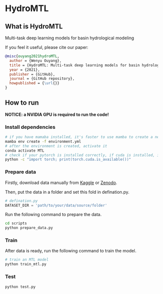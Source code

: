 <!--
 * @Author: Wenyu Ouyang
 * @Date: 2023-04-05 20:10:24
 * @LastEditTime: 2023-04-06 21:45:25
 * @LastEditors: Wenyu Ouyang
 * @Description: README for HydroMTL
 * @FilePath: /HydroMTL/README.md
 * Copyright (c) 2021-2022 Wenyu Ouyang. All rights reserved.
-->
# HydroMTL

## What is HydroMTL

Multi-task deep learning models for basin hydrological modeling

If you feel it useful, please cite our paper:

```bibtex
@misc{ouyang2021hydroMTL,
  author = {Wenyu Ouyang},
  title = {HydroMTL: Multi-task deep learning models for basin hydrological modeling},
  year = {2021},
  publisher = {GitHub},
  journal = {GitHub repository},
  howpublished = {\url{}}
}
```

## How to run

**NOTICE: a NVIDIA GPU is required to run the code!**

### Install dependencies

```bash
# if you have mamaba installed, it's faster to use mamba to create a new environment than conda
mamba env create -f environment.yml
# after the environment is created, activate it
conda activate MTL
# check if your pytorch is installed correctly, if cuda is installed, it should return True
python -c "import torch; print(torch.cuda.is_available())"
```

### Prepare data

Firstly, download data manually from [Kaggle]() or [Zenodo]().

Then, put the data in a folder and set this fold in defination.py.

```python
# defination.py
DATASET_DIR = 'path/to/your/data/source/folder'
```

Run the following command to prepare the data.

```bash
cd scripts
python prepare_data.py
```

### Train

After data is ready, run the following command to train the model.

```bash
# train an MTL model
python train_mtl.py
```

### Test

```bash
python test.py
```
